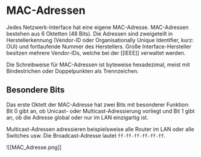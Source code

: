 # MAC-Adressen
Jedes Netzwerk-Interface hat eine eigene MAC-Adresse. MAC-Adressen bestehen aus 6 Oktetten (48 Bits). Die Adressen sind zweigeteilt in
Herstellerkennung (Vendor-ID oder Organisationally Unique Identifier, kurz: OUI) und fortlaufende Nummer des Herstellers. Große Interface-Hersteller besitzen mehrere Vendor-IDs, welche bei der [[IEEE]] verwaltet werden.

Die Schreibweise für MAC-Adressen ist byteweise hexadezimal, meist mit Bindestrichen oder Doppelpunkten als Trennzeichen.

## Besondere Bits
Das erste Oktett der MAC-Adresse hat zwei Bits mit besonderer Funktion: Bit 0 gibt an, ob Unicast- oder Multicast-Adressierung vorliegt und Bit 1 gibt an, ob die Adresse global oder nur im LAN einzigartig ist.

Multicast-Adressen adressieren beispielsweise alle Router im LAN oder alle Switches usw. Die Broadcast-Adresse lautet `ff-ff-ff-ff-ff-ff`.

![[MAC_Adresse.png]]

